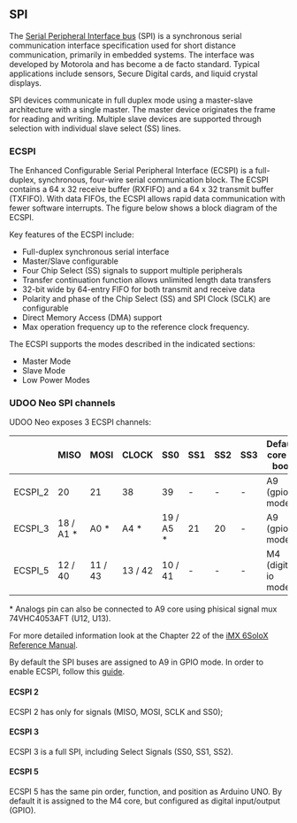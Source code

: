 ## SPI
The [Serial Peripheral Interface bus](https://en.wikipedia.org/wiki/Serial_Peripheral_Interface_Bus) (SPI) is a synchronous serial communication interface specification used for short distance communication, primarily in embedded systems. The interface was developed by Motorola and has become a de facto standard. Typical applications include sensors, Secure Digital cards, and liquid crystal displays.

SPI devices communicate in full duplex mode using a master-slave architecture with a single master. The master device originates the frame for reading and writing. Multiple slave devices are supported through selection with individual slave select (SS) lines.


### ECSPI
The Enhanced Configurable Serial Peripheral Interface (ECSPI) is a full-duplex, synchronous, four-wire serial communication block.
The ECSPI contains a 64 x 32 receive buffer (RXFIFO) and a 64 x 32 transmit buffer (TXFIFO). With data FIFOs, the ECSPI allows rapid data communication with fewer software interrupts. The figure below shows a block diagram of the ECSPI.

Key features of the ECSPI include:
* Full-duplex synchronous serial interface
* Master/Slave configurable
* Four Chip Select (SS) signals to support multiple peripherals
* Transfer continuation function allows unlimited length data transfers
* 32-bit wide by 64-entry FIFO for both transmit and receive data
* Polarity and phase of the Chip Select (SS) and SPI Clock (SCLK) are configurable
* Direct Memory Access (DMA) support
* Max operation frequency up to the reference clock frequency.

The ECSPI supports the modes described in the indicated sections:
* Master Mode
* Slave Mode
* Low Power Modes

### UDOO Neo SPI channels
UDOO Neo exposes 3 ECSPI channels:

|         | MISO       | MOSI    | CLOCK   | SS0        | SS1 | SS2 | SS3 | Default core at boot |
|---------|------------|---------|---------|------------|-----|-----|-----|----------------------|
| ECSPI_2 | 20         | 21      | 38      | 39         | -   | -   | -   | A9 (gpio mode)       |
| ECSPI_3 | 18 / A1 \* | A0 \*   | A4 \*   | 19 / A5 \* | 21  | 20  | -   | A9 (gpio mode)       |
| ECSPI_5 | 12 / 40    | 11 / 43 | 13 / 42 | 10 / 41    | -   | -   | -   | M4 (digital io mode) |

\* Analogs pin can also be connected to A9 core using phisical signal mux 74VHC4053AFT (U12, U13).

For more detailed information look at the Chapter 22 of the [iMX 6SoloX Reference Manual](http://cache.freescale.com/files/32bit/doc/ref_manual/IMX6SXRM.pdf?fpsp=1&WT_TYPE=Reference%20Manuals&WT_VENDOR=FREESCALE&WT_FILE_FORMAT=pdf&WT_ASSET=Documentation&fileExt=.pdf).

By default the SPI buses are assigned to A9 in GPIO mode. In order to enable ECSPI, follow this [guide](http://www.udoo.org/docs-neo/Cookbook_Linux/Device_Tree_Editor.html).

#### ECSPI 2
ECSPI 2 has only for signals (MISO, MOSI, SCLK and SS0);

#### ECSPI 3
ECSPI 3 is a full SPI, including Select Signals (SS0, SS1, SS2).

#### ECSPI 5
ECSPI 5 has the same pin order, function, and position as Arduino UNO. By default it is assigned to the M4 core, but configured as digital input/output (GPIO).

